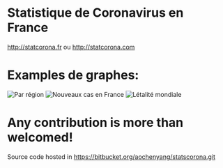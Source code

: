 # Statistique de Coronavirus en France
<http://statcorona.fr> ou <http://statcorona.com> 

# Examples de graphes:
![Par région](https://i.imgur.com/Bfpz0Gx.png=250x)
![Nouveaux cas en France](https://i.imgur.com/B0hUBg9.png=250x)
![Létalité mondiale](https://i.imgur.com/06rMdFz.png=250x)

# Any contribution is more than welcomed!
Source code hosted in <https://bitbucket.org/aochenyang/statscorona.git>
